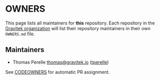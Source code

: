 # OWNERS

This page lists all maintainers for **this** repository. Each repository in the [Gravitek
organization](https://github.com/gravitek-io/) will list their repository maintainers in their own
`OWNERS.md` file.


## Maintainers

* Thomas Perelle <thomas@gravitek.io> ([tperelle](https://github.com/tperelle))

See [CODEOWNERS](./CODEOWNERS) for automatic PR assignment.
